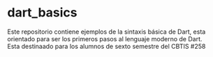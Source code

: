 # dart_basics
Este repositorio contiene ejemplos de la sintaxis básica de Dart, esta orientado para ser los primeros pasos al lenguaje moderno de Dart.  
Esta destinaado para los alumnos de sexto semestre del CBTIS #258
